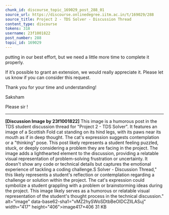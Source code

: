 ```yaml
---
chunk_id: discourse_topic_169029_post_288_01
source_url: https://discourse.onlinedegree.iitm.ac.in/t/169029/288
source_title: Project 2 - TDS Solver - Discussion Thread
content_type: discourse
tokens: 318
username: 23f1001822
post_number: 288
topic_id: 169029
---
```


 putting in our best effort, but we need a little more time to complete it properly.

If it’s possible to grant an extension, we would really appreciate it. Please let us know if you can consider this request.

Thank you for your time and understanding!

Saksham

Please sir !

---

**[Discussion Image by 23f1001822]** This image is a humorous post in the TDS student discussion thread for "Project 2 - TDS Solver". It features an image of a Scottish Fold cat standing on its hind legs, with its paws near its mouth as if in deep thought. The cat's expression suggests contemplation or a "thinking" pose. This post likely represents a student feeling puzzled, stuck, or deeply considering a problem they are facing in the project. The image adds a lighthearted element to the discussion, providing a relatable visual representation of problem-solving frustration or uncertainty. It doesn't show any code or technical details but captures the emotional experience of tackling a coding challenge.S Solver - Discussion Thread," this likely represents a student's reflection or contemplation regarding a challenge or solution within the project. The cat's expression could symbolize a student grappling with a problem or brainstorming ideas during the project. This image likely serves as a humorous or relatable visual representation of the student's thought process in the technical discussion." alt="image" data-base62-sha1="vMZ2hySWoSDtbBeOIDCZllLASuj" width="417" height="406">image417×406 31 KB
